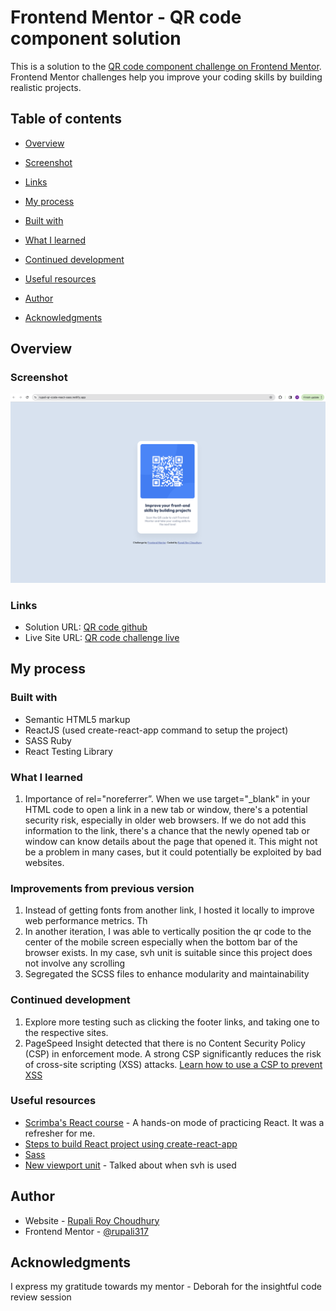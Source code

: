 
# Frontend Mentor - QR code component solution

This is a solution to the [QR code component challenge on Frontend Mentor](https://www.frontendmentor.io/challenges/qr-code-component-iux_sIO_H). Frontend Mentor challenges help you improve your coding skills by building realistic projects.

  
## Table of contents

- [Overview](#overview)

- [Screenshot](#screenshot)

- [Links](#links)

- [My process](#my-process)

- [Built with](#built-with)

- [What I learned](#what-i-learned)

- [Continued development](#continued-development)

- [Useful resources](#useful-resources)

- [Author](#author)

- [Acknowledgments](#acknowledgments)
  

## Overview

### Screenshot

![QR code component screenshot](https://github.com/rupali317/qr-code-challenge-react-sass/blob/main/public/images/QR%20code%20challenge%20screenshot.png)


### Links

- Solution URL: [QR code github](https://github.com/rupali317/qr-code-challenge-react-sass)
- Live Site URL: [QR code challenge live](https://rupali-qr-code-react-sass.netlify.app/)


## My process

### Built with

- Semantic HTML5 markup
- ReactJS (used create-react-app command to setup the project)
- SASS Ruby
- React Testing Library


### What I learned
  
1. Importance of rel="noreferrer”. When we use target="_blank" in your HTML code to open a link in a new tab or window, there's a potential security risk, especially in older web browsers. If we do not add this information to the link, there's a chance that the newly opened tab or window can know details about the page that opened it. This might not be a problem in many cases, but it could potentially be exploited by bad websites.


### Improvements from previous version

1) Instead of getting fonts from another link, I hosted it locally to improve web performance metrics. Th
2) In another iteration, I was able to vertically position the qr code to the center of the mobile screen especially when the bottom bar of the browser exists. In my case, svh unit is suitable since this project does not involve any scrolling
3) Segregated the SCSS files to enhance modularity and maintainability 


### Continued development

1) Explore more testing such as clicking the footer links, and taking one to the respective sites.
2) PageSpeed Insight detected that there is no Content Security Policy (CSP) in enforcement mode. A strong CSP significantly reduces the risk of cross-site scripting (XSS) attacks. [Learn how to use a CSP to prevent XSS](https://developer.chrome.com/docs/lighthouse/best-practices/csp-xss/?utm_source=lighthouse&utm_medium=lr)
  

### Useful resources

- [Scrimba's React course](https://scrimba.com/learn/learnreact) - A hands-on mode of practicing React. It was a refresher for me.
- [Steps to build React project using create-react-app](https://radixweb.com/blog/steps-to-build-react-project-with-create-react-app)
- [Sass](https://sass-lang.com/)
- [New viewport unit](https://ishadeed.com/article/new-viewport-units/#:~:text=Be%20careful%20with%20the%20dvh,is%20scrolling%20up%20or%20down.) - Talked about when svh is used
  

## Author  

- Website - [Rupali Roy Choudhury](https://www.linkedin.com/in/rupali-rc/)
- Frontend Mentor - [@rupali317](https://www.frontendmentor.io/profile/rupali317)
 

## Acknowledgments

I express my gratitude towards my mentor - Deborah for the insightful code review session
